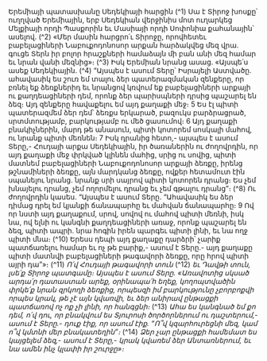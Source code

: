 
Երեմիայի պատասխանը Սեդեկիայի հարցին
(^1) Սա է Տիրոջ խոսքը՝ ուղղված Երեմիային, երբ Սեդեկիան վերջինիս մոտ ուղարկեց Մելքիայի որդի Պասքորին եւ
Մասիայի որդի Սոփոնիա քահանային՝ ասելով.
(^2) «Մեր մասին հարցրո՛ւ Տիրոջը, որովհետեւ բաբելացիների Նաբուքոդոնոսոր արքան հարձակվեց մեզ վրա. գուցե
Տերն իր բոլոր հրաշքների համաձայն մի բան անի մեզ համար եւ նրան վանի մեզնից»։
(^3) Իսկ Երեմիան նրանց ասաց. «Այսպե՛ս ասեք Սեդեկիային. (^4) “Այսպես է ասում Տերը՝ Իսրայելի Աստվածը.
ահավասիկ ես շուռ եմ տալու ձեր պատերազմական զենքերը, որ բռնել եք ձեռքներիդ եւ նրանցով կռվում եք
բաբելացիների արքայի ու քաղդեացիների դեմ, որոնք ձեր պարիսպների դրսից պաշարել են ձեզ։ Այդ զենքերը
հավաքելու եմ այդ քաղաքի մեջ։ 5 Ես էլ պիտի պատերազմեմ ձեր դեմ՝ ձեռքս երկարած, բազուկս բարձրացրած,
սրտմտությամբ, բարկությամբ ու մեծ ցասումով։ 6 Այդ քաղաքի բնակիչներին, մարդ թե անասուն, պիտի կոտորեմ
սոսկալի մահով, ու նրանք պիտի մեռնեն։ 7 Իսկ դրանից հետո,- այսպես է ասում Տերը,- Հուդայի արքա Սեդեկիային, իր
ծառաներին ու ժողովրդին, որ այդ քաղաքի մեջ փրկված կլինեն մահից, սրից ու սովից, պիտի մատնեմ բաբելացիների
Նաբուքոդոնոսոր արքայի ձեռքը, իրենց թշնամիների ձեռքը, այն մարդկանց ձեռքը, ովքեր հետամուտ էին սպանելու
նրանց. նրանք սրի սայրով պիտի կոտորեն դրանց։ Ես չեմ խնայելու դրանց, չեմ ողորմելու դրանց եւ չեմ գթալու դրանց”։
(^8) Ու ժողովրդին կասես. “Այսպես է ասում Տերը. “Ահավասիկ ես ձեր դիմաց դրել եմ կյանքի ճանապարհը եւ մահվան
ճանապարհը։ 9 Ով որ նստի այդ քաղաքում, սրով, սովով ու մահով պիտի մեռնի, իսկ նա, ով ելնի ու կանգնի
քաղդեացիների առաջ, որոնք պաշարել են ձեզ, պիտի ապրի. նրա հոգին իրեն պարգեւ պիտի լինի, եւ նա ողջ պիտի մնա։
(^10) Երեսս դեպի այդ քաղաքը դարձրի՝ չարիք պատճառելու համար եւ ոչ թե բարիք,- ասում է Տերը.- այդ քաղաքը պիտի
մատնվի բաբելացիների թագավորի ձեռքը, որը հրով պիտի այրի դա”»։
(^11) _Ո՛վ Հուդայի թագավորի տուն_
(^12) _եւ Դավթի տուն,
լսե՛ք Տիրոջ պատգամը։ Այսպես է ասում Տերը.
«Առավոտից սկսած արդա՛ր դատաստան արեք,
օրինապա՛հ եղեք,
կողոպտվածին փրկե՛ք նրան զրկողի ձեռքից,
որպեսզի իմ բարկությունը չբորբոքվի որպես կրակ,
թե չէ այն կվառվի,
եւ ձեր անիրավ ընթացքի պատճառով ոչ ոք չի լինի, որ հանգցնի։_
(^13) _Ահա ես կանգնած եմ քո դեմ,
ո՛վ դու, որ բնակվում ես Տյուրոսի ծործորներում ու դաշտերում,-
ասում է Տերը.-
դուք էիք, որ ասում էիք.
“Ո՞վ կզարհուրեցնի մեզ,
կամ ո՞վ կմտնի մեր բնակատեղին”։_
(^14) _Ձեր չար ընթացքի համեմատ ես կայցելեմ ձեզ,-
ասում է Տերը,-
կրակ կվառեմ ձեր Անտառներում,
եւ նա ամեն ինչ կլափի իր շուրջը»։_
